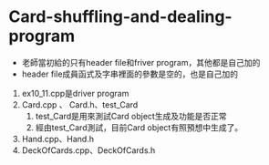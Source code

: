 # Card-shuffling-and-dealing-program
- 老師當初給的只有header file和friver program，其他都是自己加的
- header file成員函式及字串裡面的參數是空的，也是自己加的


1. ex10_11.cpp是driver program
2. Card.cpp 、 Card.h、test_Card
    1. test_Card是用來測試Card object生成及功能是否正常
    2. 經由test_Card測試，目前Card object有照預想中生成了。
3. Hand.cpp、Hand.h
4. DeckOfCards.cpp、DeckOfCards.h